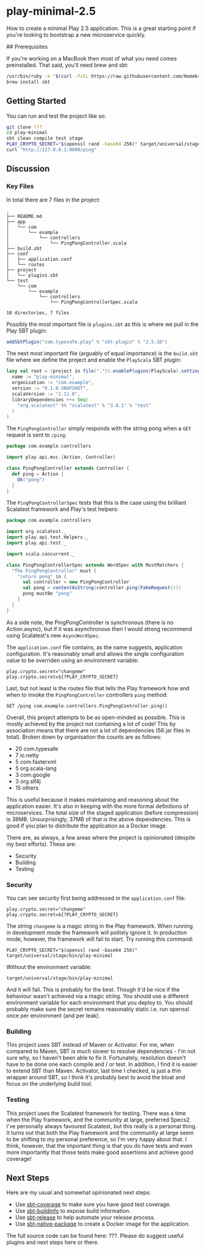 # play-minimal-2.5

How to create a minimal Play 2.5 application. This is a great starting point if you're looking to bootstrap a new microservice quickly.

## Prerequisites

If you're working on a MacBook then most of what you need comes preinstalled. That said, you'll need brew and sbt:

```bash
/usr/bin/ruby -e "$(curl -fsSL https://raw.githubusercontent.com/Homebrew/install/master/install)"
brew install sbt
```

## Getting Started

You can run and test the project like so:

```bash
git clone ???
cd play-minimal
sbt clean compile test stage
PLAY_CRYPTO_SECRET="$(openssl rand -base64 256)" target/universal/stage/bin/play-minimal
curl "http://127.0.0.1:9000/ping"
```

## Discussion

### Key Files

In total there are 7 files in the project:

```
.
├── README.md
├── app
│   └── com
│       └── example
│           └── controllers
│               └── PingPongController.scala
├── build.sbt
├── conf
│   ├── application.conf
│   └── routes
├── project
│   └── plugins.sbt
└── test
    └── com
        └── example
            └── controllers
                └── PingPongControllerSpec.scala

10 directories, 7 files
```

Possibly the most important file is `plugins.sbt` as this is where we pull in the Play SBT plugin:

```scala
addSbtPlugin("com.typesafe.play" % "sbt-plugin" % "2.5.10")
```

The next most important file (arguably of equal importance) is the `build.sbt` file where we define the project and enable the `PlayScala` SBT plugin:

```scala
lazy val root = (project in file(".")).enablePlugins(PlayScala).settings(
  name := "play-minimal",
  organization := "com.example",
  version := "0.1.0-SNAPSHOT",
  scalaVersion := "2.11.8",
  libraryDependencies ++= Seq(
    "org.scalatest" %% "scalatest" % "3.0.1" % "test"
  )
)
```

The `PingPongController` simply responds with the string pong when a `GET` request is sent to `/ping`:

```scala
package com.example.controllers

import play.api.mvc.{Action, Controller}

class PingPongController extends Controller {
  def ping = Action {
    Ok("pong")
  }
}
```

The `PingPongControllerSpec` tests that this is the case using the brilliant Scalatest framework and Play's test helpers:

```scala
package com.example.controllers

import org.scalatest._
import play.api.test.Helpers._
import play.api.test._

import scala.concurrent._

class PingPongControllerSpec extends WordSpec with MustMatchers {
  "The PingPongController" must {
    "return pong" in {
      val controller = new PingPongController
      val pong = contentAsString(controller.ping(FakeRequest()))
      pong mustBe "pong"
    }
  }
}
```

As a side note, the PingPongController is synchronous (there is no Action.async), but if it was asynchronous then I would strong recommend using Scalatest's new `AsyncWordSpec`.

The `application.conf` file contains, as the name suggests, application configuration. It's reasonably small and allows the single configuration value to be overriden using an environment variable:

```
play.crypto.secret="changeme"
play.crypto.secret=${?PLAY_CRYPTO_SECRET}
```

Last, but not least is the routes file that tells the Play framework how and when to invoke the `PingPongController` controllers `ping` method:

```
GET /ping com.example.controllers.PingPongController.ping()
```

Overall, this project attempts to be as open-minded as possible. This is mostly achieved by the project not containing a lot of code! This by association means that there are not a lot of dependencies (56 jar files in total). Broken down by organisation the counts are as follows:

- 20 com.typesafe
- 7  io.netty
- 5  com.fasterxml
- 5  org.scala-lang
- 3  com.google
- 3  org.slf4j
- 15 others

This is useful because it makes maintaining and reasoning about the application easier. It's also in keeping with the more formal definitions of microservices. The total size of the staged application (before compression) is 38MB. Unsurprisingly, 37MB of that is the above dependencies. This is good if you plan to distribute the application as a Docker image.

There are, as always, a few areas where the project is opinionated (despite my best efforts). These are:
- Security
- Building
- Testing

### Security

You can see security first being addressed in the `application.conf` file:

```
play.crypto.secret="changeme"
play.crypto.secret=${?PLAY_CRYPTO_SECRET}
```

The string `changeme` is a magic string in the Play framework. When running in development mode the framework will politely ignore it. In production mode, however, the framework will fail to start. Try running this command:

```
PLAY_CRYPTO_SECRET="$(openssl rand -base64 256)" target/universal/stage/bin/play-minimal
```

Without the environment variable:

```
target/universal/stage/bin/play-minimal
```

And it will fail. This is probably for the best. Though it'd be nice if the behaviour wasn't achieved via a magic string. You should use a different environment variable for each environment that you deploy to. You should probably make sure the secret remains reasonably static i.e. run openssl once per environment (and per leak).

### Building

This project uses SBT instead of Maven or Activator. For me, when compared to Maven, SBT is much slower to resolve dependencies - I'm not sure why, so I haven't been able to fix it. Fortunately, resolution doesn't have to be done one each compile and / or test. In addition, I find it is easier to extend SBT than Maven. Activator, last time I checked, is just a thin wrapper around SBT, so I think it's probably best to avoid the bloat and focus on the underlying build tool.

### Testing

This project uses the Scalatest framework for testing. There was a time when the Play framework, and the community at large, preferred Specs2. I've personally always favoured Scalatest, but this really is a personal thing. It turns out that both the Play framework and the community at large seem to be shifting to my personal preference, so I'm very happy about that. I think, however, that the important thing is that you do have tests and even more importantly that those tests make good assertions and achieve good coverage!

## Next Steps

Here are my usual and somewhat opinionated next steps:

- Use [sbt-coverage](https://github.com/scoverage/sbt-scoverage) to make sure you have good test coverage.
- Use [sbt-buildinfo](https://github.com/sbt/sbt-buildinfo) to expose build information.
- Use [sbt-release](https://github.com/sbt/sbt-release) to help automate your release process.
- Use [sbt-native-package](https://github.com/sbt/sbt-native-packager) to create a Docker image for the application.

The full source code can be found here: ???. Please do suggest useful plugins and next steps here or there.
